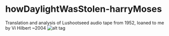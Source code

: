 # howDaylightWasStolen-harryMoses
Translation and analysis of Lushootseed audio tape from 1952, loaned to me by Vi Hilbert ~2004
![alt tag](https://raw.githubusercontent.com/paul-shannon/howDaylightWasStolen-harryMoses/master/firstTwoPhrases.png)
